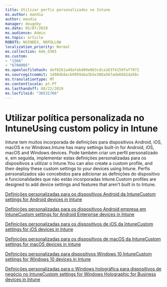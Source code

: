 ```yaml
---
title: Utilizar perfis personalizados no Intune
ms.author: mandia
author: mandia
manager: dougeby
ms.date: 05/07/2019
ms.audience: Admin
ms.topic: article
ROBOTS: NOINDEX, NOFOLLOW
localization_priority: Normal
ms.collection: Adm_O365
ms.custom:
- "1566"
- "6700005"
ms.openlocfilehash: def82b1a49afebd89e9b3cdca163f4159faf7972
ms.sourcegitcommit: 1d98db8acb9959aba3b5e308a567ade6b62da56c
ms.translationtype: MT
ms.contentlocale: pt-PT
ms.lasthandoff: 08/22/2019
ms.locfileid: "36531766"
---
```

# <a name="using-custom-policy-in-intune"></a><span data-ttu-id="f51f5-102">Utilizar política personalizada no Intune</span><span class="sxs-lookup"><span data-stu-id="f51f5-102">Using custom policy in Intune</span></span>

<span data-ttu-id="f51f5-103">Intune tem muitos incorporada de definições para dispositivos Android, iOS, macOS e no Windows.</span><span class="sxs-lookup"><span data-stu-id="f51f5-103">Intune has many settings built-in for Android, iOS, macOS and Windows devices.</span></span> <span data-ttu-id="f51f5-104">Pode também criar um perfil personalizado e, em seguida, implementar estas definições personalizadas para os dispositivos a utilizar o Intune.</span><span class="sxs-lookup"><span data-stu-id="f51f5-104">You can also create a custom profile, and then deploy these custom settings to your devices using Intune.</span></span> <span data-ttu-id="f51f5-105">Perfis personalizados são concebidos para adicionar as definições do dispositivo e funcionalidades que não estão incorporadas Intune.</span><span class="sxs-lookup"><span data-stu-id="f51f5-105">Custom profiles are designed to add device settings and features that aren't built in to Intune.</span></span>

[<span data-ttu-id="f51f5-106">Definições personalizadas para os dispositivos Android da Intune</span><span class="sxs-lookup"><span data-stu-id="f51f5-106">Custom settings for Android devices in Intune</span></span>](https://docs.microsoft.com/intune/custom-settings-android)

[<span data-ttu-id="f51f5-107">Definições personalizadas para os dispositivos Android empresa em Intune</span><span class="sxs-lookup"><span data-stu-id="f51f5-107">Custom settings for Android Enterprise devices in Intune</span></span>](https://docs.microsoft.com/intune/custom-settings-android-for-work)

[<span data-ttu-id="f51f5-108">Definições personalizadas para os dispositivos de iOS da Intune</span><span class="sxs-lookup"><span data-stu-id="f51f5-108">Custom settings for iOS devices in Intune</span></span>](https://docs.microsoft.com/intune/custom-settings-ios)

[<span data-ttu-id="f51f5-109">Definições personalizadas para os dispositivos de macOS da Intune</span><span class="sxs-lookup"><span data-stu-id="f51f5-109">Custom settings for macOS devices in Intune</span></span>](https://docs.microsoft.com/intune/custom-settings-macos)

[<span data-ttu-id="f51f5-110">Definições personalizadas para dispositivos Windows 10 Intune</span><span class="sxs-lookup"><span data-stu-id="f51f5-110">Custom settings for Windows 10 devices in Intune</span></span>](https://docs.microsoft.com/intune/custom-settings-windows-10)

[<span data-ttu-id="f51f5-111">Definições personalizadas para o Windows holográfica para dispositivos de negócio no Intune</span><span class="sxs-lookup"><span data-stu-id="f51f5-111">Custom settings for Windows Holographic for Business devices in Intune</span></span>](https://docs.microsoft.com/intune/custom-settings-windows-holographic)